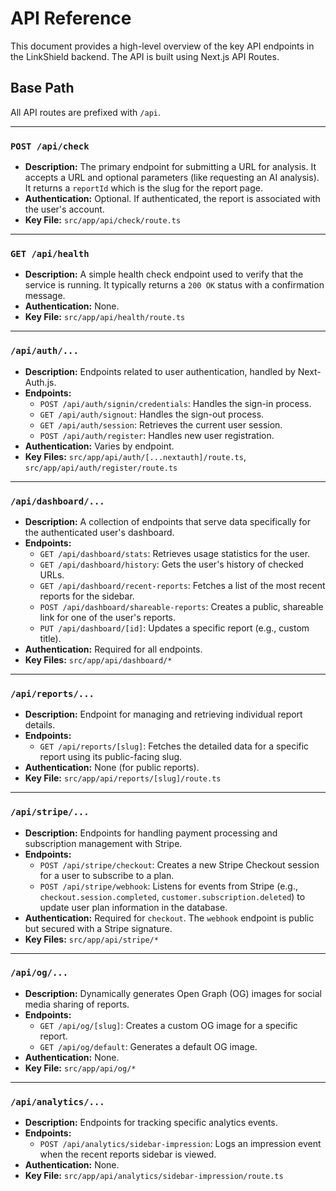 # API Reference

This document provides a high-level overview of the key API endpoints in the LinkShield backend. The API is built using Next.js API Routes.

## Base Path

All API routes are prefixed with `/api`.

---

### `POST /api/check`

- **Description:** The primary endpoint for submitting a URL for analysis. It accepts a URL and optional parameters (like requesting an AI analysis). It returns a `reportId` which is the slug for the report page.
- **Authentication:** Optional. If authenticated, the report is associated with the user's account.
- **Key File:** `src/app/api/check/route.ts`

---

### `GET /api/health`

- **Description:** A simple health check endpoint used to verify that the service is running. It typically returns a `200 OK` status with a confirmation message.
- **Authentication:** None.
- **Key File:** `src/app/api/health/route.ts`

---

### `/api/auth/...`

- **Description:** Endpoints related to user authentication, handled by Next-Auth.js.
- **Endpoints:**
    - `POST /api/auth/signin/credentials`: Handles the sign-in process.
    - `GET /api/auth/signout`: Handles the sign-out process.
    - `GET /api/auth/session`: Retrieves the current user session.
    - `POST /api/auth/register`: Handles new user registration.
- **Authentication:** Varies by endpoint.
- **Key Files:** `src/app/api/auth/[...nextauth]/route.ts`, `src/app/api/auth/register/route.ts`

---

### `/api/dashboard/...`

- **Description:** A collection of endpoints that serve data specifically for the authenticated user's dashboard.
- **Endpoints:**
    - `GET /api/dashboard/stats`: Retrieves usage statistics for the user.
    - `GET /api/dashboard/history`: Gets the user's history of checked URLs.
    - `GET /api/dashboard/recent-reports`: Fetches a list of the most recent reports for the sidebar.
    - `POST /api/dashboard/shareable-reports`: Creates a public, shareable link for one of the user's reports.
    - `PUT /api/dashboard/[id]`: Updates a specific report (e.g., custom title).
- **Authentication:** Required for all endpoints.
- **Key Files:** `src/app/api/dashboard/*`

---

### `/api/reports/...`

- **Description:** Endpoint for managing and retrieving individual report details.
- **Endpoints:**
    - `GET /api/reports/[slug]`: Fetches the detailed data for a specific report using its public-facing slug.
- **Authentication:** None (for public reports).
- **Key File:** `src/app/api/reports/[slug]/route.ts`

---

### `/api/stripe/...`

- **Description:** Endpoints for handling payment processing and subscription management with Stripe.
- **Endpoints:**
    - `POST /api/stripe/checkout`: Creates a new Stripe Checkout session for a user to subscribe to a plan.
    - `POST /api/stripe/webhook`: Listens for events from Stripe (e.g., `checkout.session.completed`, `customer.subscription.deleted`) to update user plan information in the database.
- **Authentication:** Required for `checkout`. The `webhook` endpoint is public but secured with a Stripe signature.
- **Key Files:** `src/app/api/stripe/*`

---

### `/api/og/...`

- **Description:** Dynamically generates Open Graph (OG) images for social media sharing of reports.
- **Endpoints:**
    - `GET /api/og/[slug]`: Creates a custom OG image for a specific report.
    - `GET /api/og/default`: Generates a default OG image.
- **Authentication:** None.
- **Key File:** `src/app/api/og/*`

---

### `/api/analytics/...`

- **Description:** Endpoints for tracking specific analytics events.
- **Endpoints:**
    - `POST /api/analytics/sidebar-impression`: Logs an impression event when the recent reports sidebar is viewed.
- **Authentication:** None.
- **Key File:** `src/app/api/analytics/sidebar-impression/route.ts`
